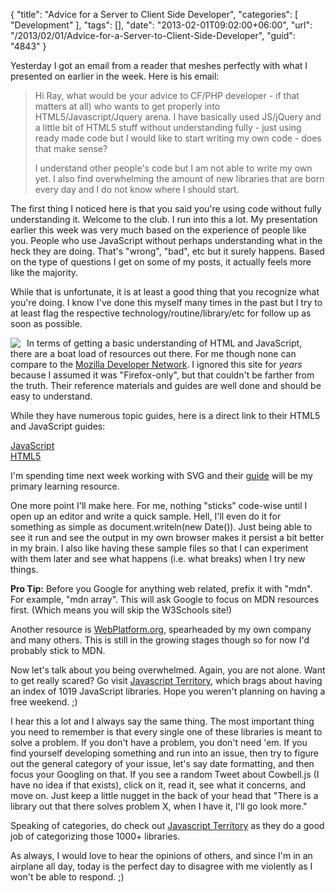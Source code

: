 {
	"title": "Advice for a Server to Client Side Developer",
	"categories": [
		"Development"
	],
	"tags": [],
	"date": "2013-02-01T09:02:00+06:00",
	"url": "/2013/02/01/Advice-for-a-Server-to-Client-Side-Developer",
	"guid": "4843"
}

Yesterday I got an email from a reader that meshes perfectly with what I presented on earlier in the week. Here is his email:

<blockquote>
Hi Ray, what would be your advice to CF/PHP developer  - if that matters at all) who wants to get properly into HTML5/Javascript/Jquery arena. I have basically used JS/jQuery and a little bit of HTML5 stuff without understanding fully - just using ready made code but I would like to start writing my own code - does that make sense?

I understand other people's code but I am not able to write my own yet.  I also find overwhelming the amount of new libraries that are born every day and I do not know where I should start.
</blockquote>
<!--more-->
The first thing I noticed here is that you said you're using code without fully understanding it. Welcome to the club. I run into this a lot. My presentation earlier this week was very much based on the experience of people like you. People who use JavaScript without  perhaps understanding what in the heck they are doing. That's "wrong", "bad", etc but it surely happens. Based on the type of questions I get on some of my posts, it actually feels more like the majority. 

While that is unfortunate, it is at least a good thing that you recognize what you're doing. I know I've done this myself many times in the past but I try to at least flag the respective technology/routine/library/etc for follow up as soon as possible. 

<img src="https://static.raymondcamden.com/images/mdn-logo-sm.png" style="float:left;margin-right:10px" />In terms of getting a basic understanding of HTML and JavaScript, there are a boat load of resources out there. For me though none can compare to the <a href="https://developer.mozilla.org/en-US/">Mozilla Developer Network</a>. I ignored this site for <i>years</i> because I assumed it was "Firefox-only", but that couldn't be farther from the truth. Their reference materials and guides are well done and should be easy to understand. 

While they have numerous topic guides, here is a direct link to their HTML5 and JavaScript guides:

<a href="https://developer.mozilla.org/en-US/docs/JavaScript">JavaScript</a><br/>
<a href="https://developer.mozilla.org/en-US/docs/HTML/HTML5">HTML5</a>

I'm spending time next week working with SVG and their <a href="https://developer.mozilla.org/en-US/docs/SVG">guide</a> will be my primary learning resource. 

One more point I'll make here. For me, nothing "sticks" code-wise until I open up an editor and write a quick sample. Hell, I'll even do it for something as simple as document.writeln(new Date()). Just being able to see it run and see the output in my own browser makes it persist a bit better in my brain. I also like having these sample files so that I can experiment with them later and see what happens (i.e. what breaks) when I try new things.

<b>Pro Tip:</b> Before you Google for anything web related, prefix it with "mdn". For example, "mdn array". This will ask Google to focus on MDN resources first. (Which means you will skip the W3Schools site!)

Another resource is <a href="http://www.webplatform.org/">WebPlatform.org</a>, spearheaded by my own company and many others. This is still in the growing stages though so for now I'd probably stick to MDN.

Now let's talk about you being overwhelmed. Again, you are not alone. Want to get really scared? Go visit <a href="http://jster.net/">Javascript Territory</a>, which brags about having an index of 1019 JavaScript libraries. Hope you weren't planning on having a free weekend. ;)

I hear this a lot and I always say the same thing. The most important thing you need to remember is that every single one of these libraries is meant to solve a problem. If you don't have a problem, you don't need 'em. If you find yourself developing something and run into an issue, then try to figure out the general category of your issue, let's say date formatting, and then focus your Googling on that. If you see a random Tweet about Cowbell.js (I have no idea if that exists), click on it, read it, see what it concerns, and move on. Just keep a little nugget in the back of your head that "There is a library out that there solves problem X, when I have it, I'll go look more." 

Speaking of categories, do check out <a href="http://jster.net">Javascript Territory</a> as they do a good job of categorizing those 1000+ libraries. 

As always, I would love to hear the opinions of others, and since I'm in an airplane all day, today is the perfect day to disagree with me violently as I won't be able to respond. ;)